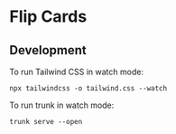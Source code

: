 # Flip Cards

## Development
To run Tailwind CSS in watch mode:

```npx tailwindcss -o tailwind.css --watch```

To run trunk in watch mode:

```trunk serve --open```